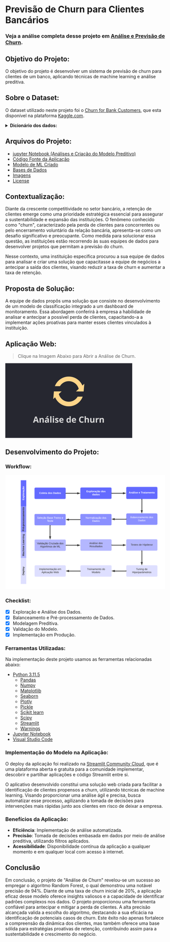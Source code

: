 # Previsão de Churn para Clientes Bancários

### Veja a análise completa desse projeto em [Análise e Previsão de Churn](https://sites.google.com/view/portflio-wiliams-alves/in%C3%ADcio/previs%C3%A3o-de-churn?authuser=0).

## Objetivo do Projeto:
O objetivo do projeto é desenvolver um sistema de previsão de churn para clientes de um banco, aplicando técnicas de machine learning e análise preditiva.

## Sobre o Dataset:
O dataset utilizado neste projeto foi o [Churn for Bank Customers](https://www.kaggle.com/datasets/mathchi/churn-for-bank-customers), que esta disponível na plataforma [Kaggle.com](https://www.kaggle.com/).

<details>
<summary><b>Dicionário dos dados:</b></summary>

||Colunas|Descrição|
|---|---|---|
|1|RowNumber|Corresponde ao número do registo.|
|2|CustomerId|Código do Cliente do banco.|
|3|Surname|Sobrenome de um cliente.|
|4|CreditScore|Pontuação de Crédito.|
|5|Geography|Localização dos clientes.|
|6|Gender|Gênero dos clientes.|
|7|Age|Idade dos Clientes.|
|8|Tenure|Refere-se ao número de anos em que o cliente é cliente do banco.|
|9|Balance|Saldo bancário dos clientes.|
|10|NumOfProducts|Quantidade de produtos contratadas pelos clientes.|
|11|HasCrCard|Indica se um cliente tem ou não um cartão de crédito.|
|12|IsActiveMember|Os clientes são ativos ou não.|
|13|EstimatedSalary|Estimativa de salário dos clientes.|
|14|Exited|Objetivo. 1 se o cliente saiu ou 0 se não o fez.|
</details>

## Arquivos do Projeto:
- [jupyter Notebook (Análises e Criação do Modelo Preditivo)](./Previsao_Churn_Clientes_Bancarios.ipynb)
- [Código Fonte da Aplicação](./app.py)
- [Modelo de ML Criado](./modelo/modelo_previsao_churn.sav)
- [Bases de Dados](./dados/)
- [Imagens](./img/)
- [License](./LICENSE)

## Contextualização:
Diante da crescente competitividade no setor bancário, a retenção de clientes emerge como uma prioridade estratégica essencial para assegurar a sustentabilidade e expansão das instituições. O fenômeno conhecido como "churn", caracterizado pela perda de clientes para concorrentes ou pelo encerramento voluntário da relação bancária, apresenta-se como um desafio significativo e preocupante. Como medida para solucionar essa questão, as instituições estão recorrendo às suas equipes de dados para desenvolver projetos que permitam a previsão do churn.

Nesse contexto, uma instituição específica procurou a sua equipe de dados para analisar e criar uma solução que capacitasse a equipe de negócios a antecipar a saída dos clientes, visando reduzir a taxa de churn e aumentar a taxa de retenção.

## Proposta de Solução:
A equipe de dados propôs uma solução que consiste no desenvolvimento de um modelo de classificação integrado a um dashboard de monitoramento. Essa abordagem conferirá à empresa a habilidade de analisar e antecipar a possível perda de clientes, capacitando-a a implementar ações proativas para manter esses clientes vinculados à instituição.

## Aplicação Web:

>Clique na Imagem Abaixo para Abrir a Análise de Churn.

[<img src='./img/outros/logo.png' width=400>](https://previsaochurnclientesbancariospython-gideo3l3hfehvekdjj2bdd.streamlit.app/)

## Desenvolvimento do Projeto:

### Workflow:

<img src='./img/workflow/workflowProjeto.png' width=600>

### Checklist:
- [X] Exploração e Análise dos Dados.
- [X] Balanceamento e Pré-processamento de Dados.
- [X] Modelagem Preditiva.
- [X] Validação do Modelo.
- [X] Implementação em Produção.

### Ferramentas Utilizadas:
Na implementação deste projeto usamos as ferramentas relacionadas abaixo:
- [Python 3.11.5](https://docs.python.org/pt-br/3.11/)
    - [Pandas](https://pandas.pydata.org/docs/)
    - [Numpy](https://numpy.org/doc/)
    - [Matplotlib](https://matplotlib.org/stable/index.html)
    - [Seaborn](https://seaborn.pydata.org/)
	- [Plotly](https://plotly.com/python/)
    - [Pickle](https://docs.python.org/pt-br/3/library/pickle.html)
    - [Scikit learn](https://scikit-learn.org/stable/user_guide.html)
	- [Scipy](https://scipy.org/)
    - [Streamlit](https://docs.streamlit.io/)
    - [Warnings](https://docs.python.org/pt-br/3/library/warnings.html)
- [Jupyter Notebook](https://docs.jupyter.org/en/latest/)
- [Visual Studio Code](https://code.visualstudio.com/docs)

### Implementação do Modelo na Aplicação:
O deploy da aplicação foi realizado na [Streamlit Community Cloud](https://docs.streamlit.io/streamlit-community-cloud), que é uma plataforma aberta e gratuita para a comunidade implementar, descobrir e partilhar aplicações e código Streamlit entre si.

O aplicativo desenvolvido constitui uma solução web criada para facilitar a identificação de clientes propensos a churn, utilizando técnicas de machine learning. Visando proporcionar uma análise ágil e precisa, busca automatizar esse processo, agilizando a tomada de decisões para intervenções mais rápidas junto aos clientes em risco de deixar a empresa.

### Benefícios da Aplicação:

- **Eficiência**: Implementação de análise automatizada.
- **Precisão**: Tomada de decisões embasada em dados por meio de análise preditiva, utilizando filtros aplicados.
- **Acessibilidade**: Disponibilidade contínua da aplicação a qualquer momento e em qualquer local com acesso à internet.

## Conclusão
Em conclusão, o projeto de "Análise de Churn" revelou-se um sucesso ao empregar o algoritmo Random Forest, o qual demonstrou uma notável precisão de 94%. Diante de uma taxa de churn inicial de 20%, a aplicação eficaz desse modelo oferece insights valiosos e a capacidade de identificar padrões complexos nos dados. O projeto proporcionou uma ferramenta confiável para antecipar e mitigar a perda de clientes. A alta precisão alcançada valida a escolha do algoritmo, destacando a sua eficácia na identificação de potenciais casos de churn. Este êxito não apenas fortalece a compreensão da dinâmica dos clientes, mas também oferece uma base sólida para estratégias proativas de retenção, contribuindo assim para a sustentabilidade e crescimento do negócio.
